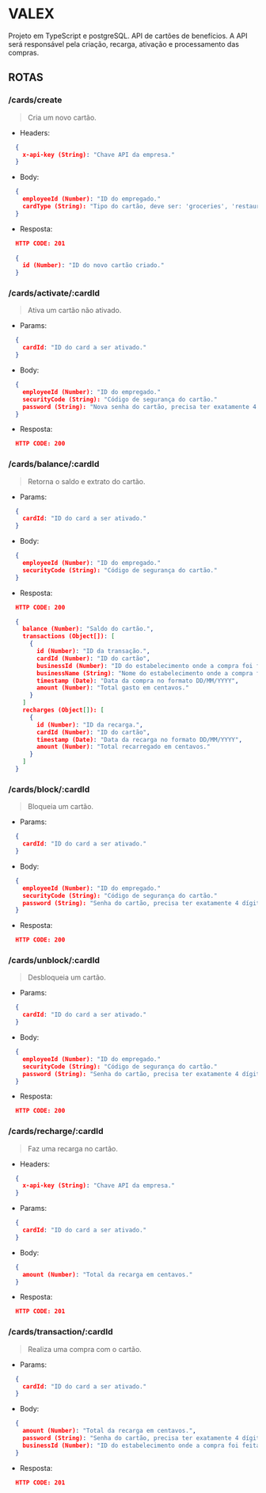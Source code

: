 # VALEX

Projeto em TypeScript e postgreSQL. API de cartões de benefícios. A API será responsável pela criação, recarga, ativação e processamento das compras.

## ROTAS

### /cards/create

> Cria um novo cartão.

- Headers:

```json
  {
    x-api-key (String): "Chave API da empresa."
  }
```

- Body:

```json
  {
    employeeId (Number): "ID do empregado."
    cardType (String): "Tipo do cartão, deve ser: 'groceries', 'restaurant', 'transport', 'education', 'health'"
  }
```

- Resposta:

```json
  HTTP CODE: 201
  
  {
    id (Number): "ID do novo cartão criado."
  }
```

### /cards/activate/:cardId

> Ativa um cartão não ativado.

- Params:

```json
  {
    cardId: "ID do card a ser ativado."
  }
```

- Body:

```json
  {
    employeeId (Number): "ID do empregado."
    securityCode (String): "Código de segurança do cartão."
    password (String): "Nova senha do cartão, precisa ter exatamente 4 dígitos numéricos."
  }
```

- Resposta:

```json
  HTTP CODE: 200
```

### /cards/balance/:cardId

> Retorna o saldo e extrato do cartão.

- Params:

```json
  {
    cardId: "ID do card a ser ativado."
  }
```

- Body:

```json
  {
    employeeId (Number): "ID do empregado."
    securityCode (String): "Código de segurança do cartão."
  }
```

- Resposta:

```json
  HTTP CODE: 200

  {
    balance (Number): "Saldo do cartão.",
    transactions (Object[]): [
      { 
        id (Number): "ID da transação.", 
        cardId (Number): "ID do cartão", 
        businessId (Number): "ID do estabelecimento onde a compra foi feita.", 
        businessName (String): "Nome do estabelecimento onde a compra foi feita.", 
        timestamp (Date): "Data da compra no formato DD/MM/YYYY", 
        amount (Number): "Total gasto em centavos." 
      }
    ]
    recharges (Object[]): [
      { 
        id (Number): "ID da recarga.",
        cardId (Number): "ID do cartão",  
        timestamp (Date): "Data da recarga no formato DD/MM/YYYY",
        amount (Number): "Total recarregado em centavos." 
      }
    ]
  }
```

### /cards/block/:cardId

> Bloqueia um cartão.

- Params:

```json
  {
    cardId: "ID do card a ser ativado."
  }
```

- Body:

```json
  {
    employeeId (Number): "ID do empregado."
    securityCode (String): "Código de segurança do cartão."
    password (String): "Senha do cartão, precisa ter exatamente 4 dígitos numéricos."
  }
```

- Resposta:

```json
  HTTP CODE: 200
```

### /cards/unblock/:cardId

> Desbloqueia um cartão.

- Params:

```json
  {
    cardId: "ID do card a ser ativado."
  }
```

- Body:

```json
  {
    employeeId (Number): "ID do empregado."
    securityCode (String): "Código de segurança do cartão."
    password (String): "Senha do cartão, precisa ter exatamente 4 dígitos numéricos."
  }
```

- Resposta:

```json
  HTTP CODE: 200
```

### /cards/recharge/:cardId

> Faz uma recarga no cartão.

- Headers:

```json
  {
    x-api-key (String): "Chave API da empresa."
  }
```

- Params:

```json
  {
    cardId: "ID do card a ser ativado."
  }
```

- Body:

```json
  {
    amount (Number): "Total da recarga em centavos."
  }
```

- Resposta:

```json
  HTTP CODE: 201
```

### /cards/transaction/:cardId

> Realiza uma compra com o cartão.

- Params:

```json
  {
    cardId: "ID do card a ser ativado."
  }
```

- Body:

```json
  {
    amount (Number): "Total da recarga em centavos.",
    password (String): "Senha do cartão, precisa ter exatamente 4 dígitos numéricos.",
    businessId (Number): "ID do estabelecimento onde a compra foi feita."
  }
```

- Resposta:

```json
  HTTP CODE: 201
```
